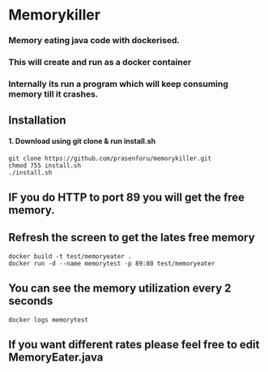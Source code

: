 # Memorykiller

### Memory eating java code with dockerised.
### This will create and run as a docker container 
### Internally its  run a program which will keep consuming memory till it crashes.

## Installation

#### 1. Download using git clone & run install.sh

```
git clone https://github.com/prasenforu/memorykiller.git
chmod 755 install.sh
./install.sh
```

## IF you do HTTP to port 89 you will get the free memory. 
## Refresh the screen to get the lates free memory

```
docker build -t test/memoryeater .
docker run -d --name memorytest -p 89:80 test/memoryeater
```

## You can see the memory utilization every 2 seconds
```
docker logs memorytest
```
## If you want different rates please feel free to edit MemoryEater.java
